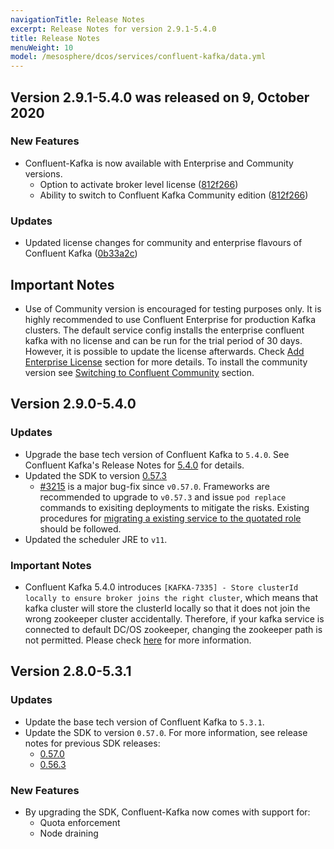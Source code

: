 ```yaml
---
navigationTitle: Release Notes 
excerpt: Release Notes for version 2.9.1-5.4.0
title: Release Notes
menuWeight: 10
model: /mesosphere/dcos/services/confluent-kafka/data.yml
---
```


## Version 2.9.1-5.4.0 was released on 9, October 2020

### New Features
- Confluent-Kafka is now available with Enterprise and Community versions.
  - Option to activate broker level license ([812f266](https://github.com/mesosphere/confluent/pull/201/commits/812f26681df15ae116278f5f03fca20fc7ffaa01))
  - Ability to switch to Confluent Kafka Community edition ([812f266](https://github.com/mesosphere/confluent/pull/201/commits/812f26681df15ae116278f5f03fca20fc7ffaa01#diff-576a04a7bdcaca260406f07ae8269306R35))

### Updates
- Updated license changes for community and enterprise flavours of Confluent Kafka ([0b33a2c](https://github.com/mesosphere/confluent/pull/201/commits/0b33a2cc42a0c1d5dd004628593fb067e5c24cc6))

## Important Notes
- Use of Community version is encouraged for testing purposes only. It is highly recommended to use Confluent Enterprise for production Kafka clusters. The default service config installs the enterprise confluent kafka with no license and can be run for the trial period of 30 days. However, it is possible to update the license afterwards. Check [Add Enterprise License](../configuration/add-enterprise-license-confluent-kafka-enterprise) section for more details. To install the community version see [Switching to Confluent Community](./configuration/switching-to-confluent-kafka-community) section. 


## Version 2.9.0-5.4.0

### Updates
- Upgrade the base tech version of Confluent Kafka to `5.4.0`. See Confluent Kafka's Release Notes for [5.4.0](https://docs.confluent.io/5.4.0/release-notes/index.html) for details.
- Updated the SDK to version [0.57.3](https://github.com/mesosphere/dcos-commons/releases/tag/0.57.3)
  - [#3215](https://github.com/mesosphere/dcos-commons/pull/3215) is a major bug-fix since `v0.57.0`. Frameworks are recommended to upgrade to `v0.57.3` and issue `pod replace` commands to exisiting deployments to mitigate the risks. Existing procedures for [migrating a existing service to the quotated role](https://github.com/mesosphere/dcos-commons/releases/tag/0.57.0#migrate-an-existing-deployed-service-to-use-quota-support) should be followed.
- Updated the scheduler JRE to `v11`.

### Important Notes
- Confluent Kafka 5.4.0 introduces `[KAFKA-7335] - Store clusterId locally to ensure broker joins the right cluster`, which means that kafka cluster will store the clusterId locally so that it does not join the wrong zookeeper cluster accidentally. Therefore, if your kafka service is connected to default DC/OS zookeeper, changing the zookeeper path is not permitted. Please check [here](https://issues.apache.org/jira/browse/KAFKA-7335) for more information.


## Version 2.8.0-5.3.1

### Updates
- Update the base tech version of Confluent Kafka to `5.3.1`.
- Update the SDK to version `0.57.0`. For more information, see release notes for previous SDK releases:
  - [0.57.0](https://github.com/mesosphere/dcos-commons/releases/tag/0.57.0)
  - [0.56.3](https://github.com/mesosphere/dcos-commons/releases/tag/0.56.3)

### New Features
- By upgrading the SDK, Confluent-Kafka now comes with support for:
  - Quota enforcement
  - Node draining

<!--
# Version 2.7.0-5.3.0

## Updates

- Upgrade the base dcos-commons SDK version to `0.56.2`.
- Upgrade the base tech version of Confluent Kafka to `5.3.0`. 
- Oracle JDK is replaced by OpenJDK 8
- Option to configure new listener config `max.connections` which limits the number of active connections on each listener.

## New Features

- Added support for DC/OS Storage Service (DSS). See official [DSS docs](https://docs.d2iq.com/mesosphere/dcos/services/storage/1.0.0) for more details.
- User can enable advanced service health checks. Option to choose between a simple port-based check and an advanced producer-consumer check based on a custom heartbeat topic.
- Support for Secure JMX
- Added marathon service scheduler checks
- Service will fetch all required resources over HTTPS
- Autosuggestion available for Service Account and Secrets when launching the service from DC/OS UI


# Version 2.6.0-5.1.2

## Updates

- Update to {{ model.techName }} version `5.1.2`.
- SDK bumped to `0.55.2`.

## New Features

- The inter_broker_protocol_version now defaults to the 2.1. Check how to upgrade without downtime [upgrade](/mesosphere/dcos/services/confluent-kafka/2.6.0-5.1.2/updates/#upgrading-from-412-to-512)

# Version 2.4.0-4.1.1

## Updates

- Update to Confluent Kafka version 4.1.1
- Upgrade JRE to 1.8u192 to address CVEs

## New Features


# Version 2.3.0-4.0.0e

## New Features

- Support for configuring Kafka transport encryption ciphers with secure defaults.

# Version 2.2.0-4.0.0e

## New Features

- Support for using a custom top level domain to facilitate exposing the service securely outside of the cluster. Details [here](/mesosphere/dcos/services/confluent-kafka/2.2.0-4.0.0e/security/#securely-exposing-dcos-confluent-kafka-outside-the-cluster).
- Support for deploying the service in a remote region.


# Version 2.1.0-4.0.0e

## New Features

- Ability to pause a service pod for debugging and recovery purposes. ([#1989](https://github.com/mesosphere/dcos-commons/pull/1989))
- Support for the automated provisioning of TLS artifacts to secure Kafka communication.
- Support for Kerberos and SSL authorization and authentication.
- Support for Zone placement constraints in DC/OS 1.11

## Updates

- Major Improvements to the stability and performance of service orchestration
- Upgrade JRE to 1.8u162. ([#2135](https://github.com/mesosphere/dcos-commons/pull/2135))
- Set protocol to 1.0 by default.  ([#2085](https://github.com/mesosphere/dcos-commons/pull/2085))
- The service now uses the Mesos V1 API. The service can be set back to the V0 API using the service property `service.mesos_api_version`.

# Version 2.0.2-3.3.1e

See [Confluent Platform 3.3.1 release notes](https://docs.confluent.io/3.3.1/release-notes.html)

# Version 2.0.2-3.3.0e

## Bug fixes
* Uninstall now handles failed tasks correctly.
* The brokers may fail to start due to the broker VIP taking slightly too long to create relative to how fast the brokers start.
* The brokers may be stuck in the STARTING state due to the readiness check in this version being too time sensitive when the brokers start quickly.
* Fixes to scheduler behavior during task status transitions.
* Dynamic ports are no longer sticky across pod replaces.

# Version 2.0.1.1-3.3.0e

2.0.1.1-3.3.0e release of DC/OS Confluent Kafka.

## Bug Fixes

* The brokers may fail to start due to the broker VIP taking slightly too long to create relative to how fast the brokers start.
* The brokers may be stuck in the STARTING state due to the readiness check in this version being too time sensitive when the brokers start quickly.

# Version 2.0.1-3.3.0e

2.0.1-3.3.0e release of DC/OS Confluent Kafka.

## Bug fixes
- The correct IP address is now always selected in DC/OS 1.10

# Version 2.0.0-3.3.0e

## Improvements
- Based on the latest stable release of the dcos-commons SDK, which provides numerous benefits:
  - Integration with DC/OS features such as virtual networking and integration with DC/OS access controls.
  - Orchestrated software and configuration update, enforcement of version upgrade paths, and ability to pause/resume updates.
  - Placement constraints for pods.
  - Uniform user experience across a variety of services.
- Update to version 3.3.0 of Confluent Kafka.
- Graceful shutdown for brokers.

## Breaking Changes
- This is a major release.  You cannot upgrade to 2.0.0-3.3.0e from a 1.0.x version of the package.  To upgrade, you must perform a fresh install and replicate data across clusters.
-->
